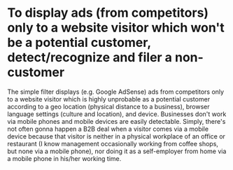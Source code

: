 # To display ads (from competitors) only to a website visitor which won't be a potential customer, detect/recognize and filer a non-customer
The simple filter displays (e.g. Google AdSense) ads from competitors only to a website visitor which is highly unprobable as a potential customer according to a geo location (physical distance to a business), browser language settings (culture and location), and device. Businesses don't work via mobile phones and mobile devices are easily detectable. Simply, there's not often gonna happen a B2B deal when a visitor comes via a mobile device because that visitor is neither in a physical workplace of an office or restaurant (I know management occasionally working from coffee shops, but none via a mobile phone), nor doing it as a self-employer from home via a mobile phone in his/her working time.
